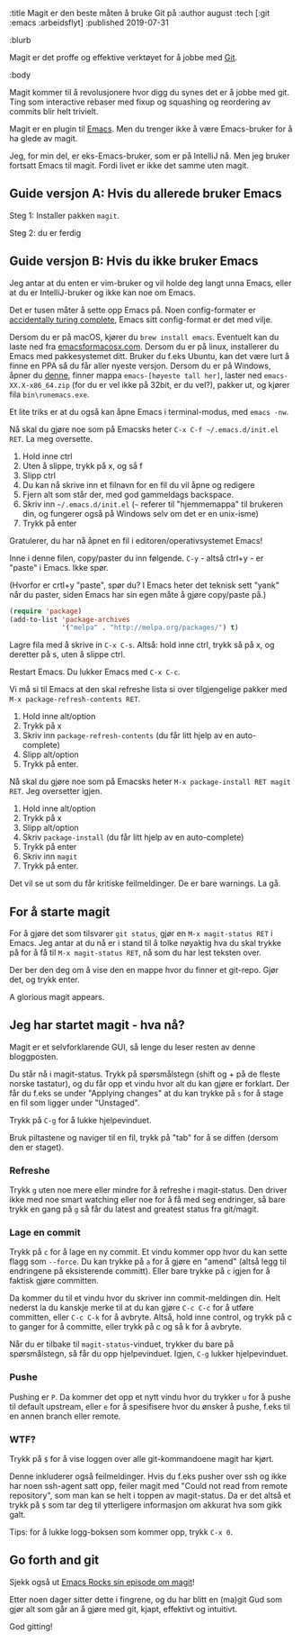 :title Magit er den beste måten å bruke Git på
:author august
:tech [:git :emacs :arbeidsflyt]
:published 2019-07-31

:blurb

Magit er det proffe og effektive verktøyet for å jobbe med [Git](https://git-scm.com/).

:body

Magit kommer til å revolusjonere hvor digg du synes det er å jobbe med git. Ting som interactive rebaser med fixup og squashing og reordering av commits blir helt trivielt.

Magit er en plugin til [Emacs](https://www.gnu.org/software/emacs/). Men du trenger ikke å være Emacs-bruker for å ha glede av magit.

Jeg, for min del, er eks-Emacs-bruker, som er på IntelliJ nå. Men jeg bruker fortsatt Emacs til magit. Fordi livet er ikke det samme uten magit.

## Guide versjon A: Hvis du allerede bruker Emacs

Steg 1: Installer pakken `magit`.

Steg 2: du er ferdig

## Guide versjon B: Hvis du ikke bruker Emacs

Jeg antar at du enten er vim-bruker og vil holde deg langt unna Emacs, eller at du er IntelliJ-bruker og ikke kan noe om Emacs.

Det er tusen måter å sette opp Emacs på. Noen config-formater er [accidentally turing complete](http://beza1e1.tuxen.de/articles/accidentally_turing_complete.html), Emacs sitt config-format er det med vilje.

Dersom du er på macOS, kjører du `brew install emacs`. Eventuelt kan du laste ned fra [emacsformacosx.com](https://emacsformacosx.com/). Dersom du er på linux, installerer du Emacs med pakkesystemet ditt. Bruker du f.eks Ubuntu, kan det være lurt å finne en PPA så du får aller nyeste versjon. Dersom du er på Windows, åpner du [denne](http://gnuftp.uib.no/emacs/windows/), finner mappa `emacs-[høyeste tall her]`, laster ned `emacs-XX.X-x86_64.zip` (for du er vel ikke på 32bit, er du vel?), pakker ut, og kjører fila `bin\runemacs.exe`.

Et lite triks er at du også kan åpne Emacs i terminal-modus, med `emacs -nw`.

Nå skal du gjøre noe som på Emacsks heter `C-x C-f ~/.emacs.d/init.el RET`. La meg oversette.

1. Hold inne ctrl
2. Uten å slippe, trykk på x, og så f
3. Slipp ctrl
4. Du kan nå skrive inn et filnavn for en fil du vil åpne og redigere
5. Fjern alt som står der, med god gammeldags backspace.
6. Skriv inn `~/.emacs.d/init.el` (`~` referer til "hjemmemappa" til brukeren din, og fungerer også på Windows selv om det er en unix-isme)
7. Trykk på enter

Gratulerer, du har nå åpnet en fil i editoren/operativsystemet Emacs!

Inne i denne filen, copy/paster du inn følgende. `C-y` - altså ctrl+y - er "paste" i Emacs. Ikke spør.

(Hvorfor er crtl+y "paste", spør du? I Emacs heter det teknisk sett "yank" når du paster, siden Emacs har sin egen måte å gjøre copy/paste på.)

```lisp
(require 'package)
(add-to-list 'package-archives
             '("melpa" . "http://melpa.org/packages/") t)
```

Lagre fila med å skrive in `C-x C-s`. Altså: hold inne ctrl, trykk så på x, og deretter på s, uten å slippe ctrl.

Restart Emacs. Du lukker Emacs med `C-x C-c`.

Vi må si til Emacs at den skal refreshe lista si over tilgjengelige pakker med `M-x package-refresh-contents RET`.

1. Hold inne alt/option
2. Trykk på x
2. Skriv inn `package-refresh-contents` (du får litt hjelp av en auto-complete)
3. Slipp alt/option
4. Trykk på enter.

Nå skal du gjøre noe som på Emacsks heter `M-x package-install RET magit RET`. Jeg oversetter igjen.

1. Hold inne alt/option
2. Trykk på x
3. Slipp alt/option
4. Skriv `package-install` (du får litt hjelp av en auto-complete)
5. Trykk på enter
6. Skriv inn `magit`
7. Trykk på enter.

Det vil se ut som du får kritiske feilmeldinger. De er bare warnings. La gå.

## For å starte magit

For å gjøre det som tilsvarer `git status`, gjør en `M-x magit-status RET` i Emacs. Jeg antar at du nå er i stand til å tolke nøyaktig hva du skal trykke på for å få til `M-x magit-status RET`, nå som du har lest teksten over.

Der ber den deg om å vise den en mappe hvor du finner et git-repo. Gjør det, og trykk enter.

A glorious magit appears.


## Jeg har startet magit - hva nå?

Magit er et selvforklarende GUI, så lenge du leser resten av denne bloggposten.

Du står nå i magit-status. Trykk på spørsmålstegn (shift og + på de fleste norske tastatur), og du får opp et vindu hvor alt du kan gjøre er forklart. Der får du f.eks se under "Applying changes" at du kan trykke på `s` for å stage en fil som ligger under "Unstaged".

Trykk på `C-g` for å lukke hjelpevinduet.

Bruk piltastene og naviger til en fil, trykk på "tab" for å se diffen (dersom den er staget).

### Refreshe

Trykk `g` uten noe mere eller mindre for å refreshe i magit-status. Den driver ikke med noe smart watching eller noe for å få med seg endringer, så bare trykk en gang på `g` så får du latest and greatest status fra git/magit.

### Lage en commit

Trykk på `c` for å lage en ny commit. Et vindu kommer opp hvor du kan sette flagg som `--force`. Du kan trykke på `a` for å gjøre en "amend" (altså legg til endringene på eksisterende committ). Eller bare trykke på `c` igjen for å faktisk gjøre committen.

Da kommer du til et vindu hvor du skriver inn commit-meldingen din. Helt nederst la du kanskje merke til at du kan gjøre `C-c C-c` for å utføre committen, eller `C-c C-k` for å avbryte. Altså, hold inne control, og trykk på c to ganger for å committe, eller trykk på c og så k for å avbryte.

Når du er tilbake til `magit-status`-vinduet, trykker du bare på spørsmålstegn, så får du opp hjelpevinduet. Igjen, `C-g` lukker hjelpevinduet.

### Pushe

Pushing er `P`. Da kommer det opp et nytt vindu hvor du trykker `u` for å pushe til default upstream, eller `e` for å spesifisere hvor du ønsker å pushe, f.eks til en annen branch eller remote. 


### WTF?

Trykk på `$` for å vise loggen over alle git-kommandoene magit har kjørt.

Denne inkluderer også feilmeldinger. Hvis du f.eks pusher over ssh og ikke har noen ssh-agent satt opp, feiler magit med "Could not read from remote repository", som man kan se helt i toppen av magit-status. Da er det altså et trykk på `$` som tar deg til ytterligere informasjon om akkurat hva som gikk galt.

Tips: for å lukke logg-boksen som kommer opp, trykk `C-x 0`.


## Go forth and git

Sjekk også ut [Emacs Rocks sin episode om magit](http://emacsrocks.com/e17.html)!

Etter noen dager sitter dette i fingrene, og du har blitt en (ma)git Gud som gjør alt som går an å gjøre med git, kjapt, effektivt og intuitivt.

God gitting!

